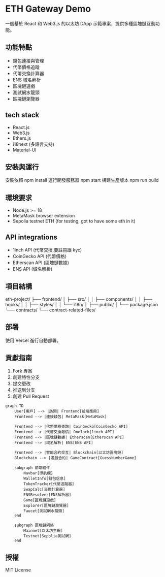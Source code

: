 # ETH Gateway Demo

一個基於 React 和 Web3.js 的以太坊 DApp 示範專案，提供多種區塊鏈互動功能。

## 功能特點

- 錢包連接與管理
- 代幣價格追蹤
- 代幣交換計算器
- ENS 域名解析
- 區塊鏈遊戲
- 測試網水龍頭
- 區塊鏈瀏覽器

## tech stack

- React.js
- Web3.js
- Ethers.js
- i18next (多語言支持)
- Material-UI

## 安裝與運行

安裝依賴
npm install
運行開發服務器
npm start
構建生產版本
npm run build

## 環境要求

- Node.js >= 18
- MetaMask browser extension
- Sepolia testnet ETH (for testing, got to have some eth in it)

## API integrations

- 1inch API (代幣交換,要註冊跟 kyc)
- CoinGecko API (代幣價格)
- Etherscan API (區塊鏈數據)
- ENS API (域名解析)

## 項目結構

eth-project/
├── frontend/
│ ├── src/
│ │ ├── components/
│ │ ├── hooks/
│ │ ├── styles/
│ │ └── i18n/
│ ├── public/
│ └── package.json
└── contracts/
└── contract-related-files/

## 部署

使用 Vercel 進行自動部署。

## 貢獻指南

1. Fork 專案
2. 創建特性分支
3. 提交更改
4. 推送到分支
5. 創建 Pull Request

```mermaid
graph TD
    User[用戶] --> |訪問| Frontend[前端應用]
    Frontend --> |連接錢包| MetaMask[MetaMask]

    Frontend --> |代幣價格查詢| CoinGecko[CoinGecko API]
    Frontend --> |代幣交換報價| OneInch[1inch API]
    Frontend --> |區塊鏈數據| Etherscan[Etherscan API]
    Frontend --> |域名解析| ENS[ENS API]

    Frontend --> |智能合約交互| Blockchain[以太坊區塊鏈]
    Blockchain --> |遊戲合約| GameContract[GuessNumberGame]

    subgraph 前端組件
        Navbar[導航欄]
        WalletInfo[錢包信息]
        TokenTracker[代幣追蹤器]
        SwapCalc[交換計算器]
        ENSResolver[ENS解析器]
        Game[區塊鏈遊戲]
        Explorer[區塊鏈瀏覽器]
        Faucet[測試網水龍頭]
    end

    subgraph 區塊鏈網絡
        Mainnet[以太坊主網]
        Testnet[Sepolia測試網]
    end
```

## 授權

MIT License

